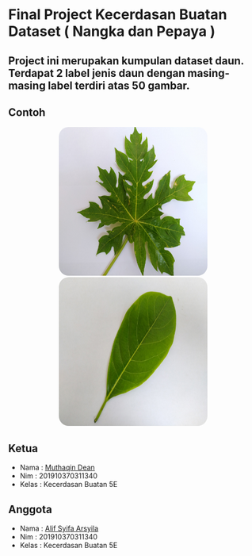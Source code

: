 # Final Project Kecerdasan Buatan Dataset ( Nangka dan Pepaya )

## Project ini merupakan kumpulan dataset daun. Terdapat 2 label jenis daun dengan masing-masing label terdiri atas 50 gambar.


## Contoh
<p align="center">
<img src="/Dataset/Pepaya/022.jpg" style="width: 300px;height: 300px;border-radius: 20px" />
<img src="/Dataset/Nangka/001.jpg" style="width: 300px;height: 300px;border-radius: 20px" />
<p>


## Ketua
- Nama : [Muthaqin Dean](https://github.com/qiqin "Muthaqin Dean")
- Nim : 201910370311340
- Kelas : Kecerdasan Buatan 5E 

## Anggota
- Nama : [Alif Syifa Arsyila](https://github.com/asyifaarsyila "Alif Syifa Arsyila")
- Nim : 201910370311340
- Kelas : Kecerdasan Buatan 5E
  

